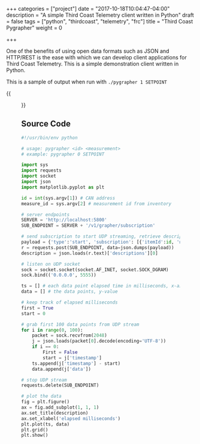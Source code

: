 +++
categories = ["project"]
date = "2017-10-18T10:04:47-04:00"
description = "A simple Third Coast Telemetry client written in Python"
draft = false
tags = ["python", "thirdcoast", "telemetry", "frc"]
title = "Third Coast Pygrapher"
weight = 0

+++

One of the benefits of using open data formats such as JSON and HTTP/REST is the ease with which we can develop client applications for Third Coast Telemetry. This is a simple demonstration client written in Python.

This is a sample of output when run with `./pygrapher 1 SETPOINT`

{{<figure src="/media/talon-1-setpoint.png" title="Pygrapher screen shot">}}

## Source Code
```python
#!/usr/bin/env python

# usage: pygrapher <id> <measurement>
# example: pygrapher 0 SETPOINT

import sys
import requests
import socket
import json
import matplotlib.pyplot as plt

id = int(sys.argv[1]) # CAN address
measure_id = sys.argv[2] # measurement id from inventory

# server endpoints
SERVER = 'http://localhost:5800'
SUB_ENDPOINT = SERVER + '/v1/grapher/subscription'

# send subscription to start UDP streaming, retrieve description from response
payload = {'type':'start', 'subscription': [{'itemId':id, 'measurementId':measure_id}]}
r = requests.post(SUB_ENDPOINT, data=json.dumps(payload))
description = json.loads(r.text)['descriptions'][0]

# listen on UDP socket
sock = socket.socket(socket.AF_INET, socket.SOCK_DGRAM)
sock.bind(('0.0.0.0', 5555))

ts = [] # each data point elapsed time in milliseconds, x-axis
data = [] # the data points, y-value

# keep track of elapsed milliseconds
first = True
start = 0

# grab first 100 data points from UDP stream
for i in range(0, 100):
    packet = sock.recvfrom(2048)
    j = json.loads(packet[0].decode(encoding='UTF-8'))
    if i == 0:
        First = False
        start = j['timestamp']
    ts.append(j['timestamp'] - start)
    data.append(j['data'])

# stop UDP stream
requests.delete(SUB_ENDPOINT)

# plot the data
fig = plt.figure()
ax = fig.add_subplot(1, 1, 1)
ax.set_title(description)
ax.set_xlabel('elapsed milliseconds')
plt.plot(ts, data)
plt.grid()
plt.show()
```
